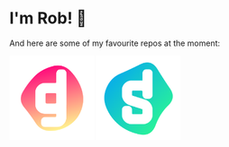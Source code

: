 # I'm Rob! 👋

And here are some of my favourite repos at the moment:

<div float="left">
   <img src="https://github.com/codingconcepts/dg/blob/main/assets/cover.png" alt="dg generates csvs from relational data" width="150"/>
   <img src="https://github.com/codingconcepts/ds/blob/main/assets/cover.png" alt="ds shifts data between databases" width="150"/>
</div>
